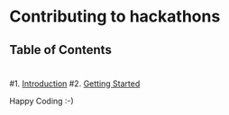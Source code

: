 # Contributing to hackathons
 ## Table of Contents
 #
 #1. [Introduction](#introduction)
 #2. [Getting Started](#getting-started)

Happy Coding :-)

